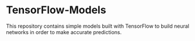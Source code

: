 # TensorFlow-Models
This repository contains simple models built with TensorFlow to build neural networks in order to make accurate predictions.
